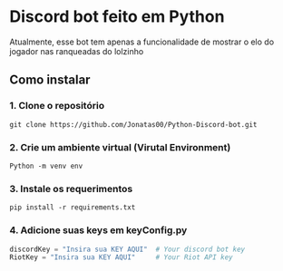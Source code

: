 # Discord bot feito em Python

Atualmente, esse bot tem apenas a funcionalidade de mostrar o elo do jogador nas ranqueadas do lolzinho 

## Como instalar

### 1. Clone o repositório
```
git clone https://github.com/Jonatas00/Python-Discord-bot.git
```
### 2. Crie um ambiente virtual (Virutal Environment)
```
Python -m venv env
```
### 3. Instale os requerimentos
```
pip install -r requirements.txt
```
### 4. Adicione suas keys em keyConfig.py

```python
discordKey = "Insira sua KEY AQUI"  # Your discord bot key
RiotKey = "Insira sua KEY AQUI"     # Your Riot API key
```
